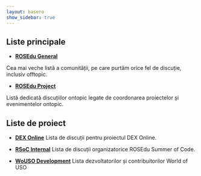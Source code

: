 ```yaml
---
layout: basero
show_sidebar: true
---
```

## Liste principale

* **[ROSEdu General](/listinfo/rosedu-general)**
    
Cea mai veche listă a comunității, pe care purtăm orice fel de discuție, inclusiv offtopic.

* **[ROSEdu Project](/listinfo/rosedu-project)**
    
Listă dedicată discuțiilor ontopic legate de coordonarea proiectelor și evenimentelor ontopic.

## Liste de proiect

* **[DEX Online](/listinfo/dexonline)**
Lista de discuții pentru proiectul DEX Online.

* **[RSoC Internal](/listinfo/rsoc-internal)**
Lista de discuții organizatorice ROSEdu Summer of Code.

* **[WoUSO Development](/listinfo/wouso-dev)**
Lista dezvoltatorilor și contribuitorilor World of USO


